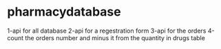 # pharmacydatabase
1-api for all database
2-api for a regestration form
3-api for the orders
4-count the orders number and minus it from the quantity in drugs table 
